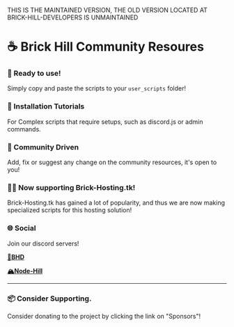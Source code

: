 THIS IS THE MAINTAINED VERSION, THE OLD VERSION LOCATED AT BRICK-HILL-DEVELOPERS IS UNMAINTAINED

# ☕ Brick Hill Community Resoures 
 
### 💨 Ready to use!

Simply copy and paste the scripts to your `user_scripts` folder!

### 🧩 Installation Tutorials 

For Complex scripts that require setups, such as discord.js or admin commands.

### 💬 Community Driven

Add, fix or suggest any change on the community resources, it's open to you!

### 👨‍💻 Now supporting Brick-Hosting.tk!
Brick-Hosting.tk has gained a lot of popularity, and thus we are now making specialized scripts for this hosting solution! 

### 🌐 Social

Join our discord servers!

[**🧱BHD**](https://discord.gg/UuaAvU9)

[**🏔️Node-Hill**](https://discord.gg/VDDng2b)

---------

### 📦 Consider Supporting.
Consider donating to the project by clicking the link on "Sponsors"!
